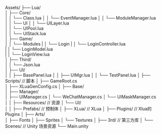Assets/
├── Lua/                      
│   ├── Core/                       
│   │   └── Class.lua
│   │   └── EventManager.lua
│   │   └── ModuleManager.lua
│   │   └── UI
│   │      └── UILayer.lua   
│   │      └── UIPool.lua   
│   │      └── UIStack.lua   
│   ├── Game/     
│   │      └── Modules 
|   │         └── Login
|   │               └── LoginController.lua                     
|   │               └── LoginModel.lua                     
|   │               └── LoginView.lua                     
│   ├── Third/               
│   │   └── Json.lua             
│   ├── UI/                        
│   │   ├── BasePanel.lua
│   │   ├── UIMgr.lua
│   │   └── TestPanel.lua
│
├── Scripts/                        // 脚本
│   ├── GameRoot.cs  
│   ├── XLuaGenConfig.cs 
│   ├── Base/    
│   ├── Manager/    
│        ├── UIManager.cs
│        └── WeChatManager.cs
│        └── UIMaskManager.cs
│
│
├── Resources/                        // 资源
│   └── UI/    
│ 
│ 
├── Prefabs/                        // 预制体
│
├── XLua/                        // XLua
│
├── Plugins/                            // Xlua的Plugins
│
├── Arts/                       
│   ├── Fonts
│   ├── Sprites
│   └── Textures
│
├── 3rd/                   // 第三方库
│
└── Scenes/                        // Unity 场景资源
    └── Main.unity